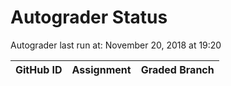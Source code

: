 # Autograder Status
Autograder last run at: November 20, 2018 at 19:20

| GitHub ID | Assignment | Graded Branch |
|-----------|------------|---------------|
